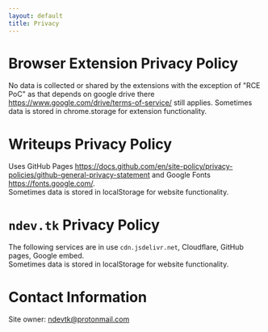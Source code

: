 ```yaml
---
layout: default
title: Privacy
---
```


# Browser Extension Privacy Policy
No data is collected or shared by the extensions with the exception of "RCE PoC" as that depends on google drive there <https://www.google.com/drive/terms-of-service/> still applies.
Sometimes data is stored in chrome.storage for extension functionality.

# Writeups Privacy Policy
Uses GitHub Pages <https://docs.github.com/en/site-policy/privacy-policies/github-general-privacy-statement> and Google Fonts <https://fonts.google.com/>.  
Sometimes data is stored in localStorage for website functionality.

# `ndev.tk` Privacy Policy
The following services are in use `cdn.jsdelivr.net`, Cloudflare, GitHub pages, Google embed.  
Sometimes data is stored in localStorage for website functionality.


# Contact Information
Site owner: [ndevtk@protonmail.com](mailto:ndevtk@protonmail.com)
